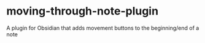 # moving-through-note-plugin
A plugin for Obsidian that adds movement buttons to the beginning/end of a note
